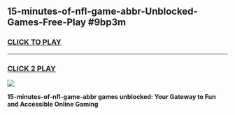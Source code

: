 
## 15-minutes-of-nfl-game-abbr-Unblocked-Games-Free-Play #9bp3m
<h3>
<a href="https://us.freeplayer.one?title=15-minutes-of-nfl-game-abbr&ref=9M">CLICK TO PLAY</a></h3>
<hr>

<h3>
<a href="https://us.freeplayer.one?title=15-minutes-of-nfl-game-abbr&ref=9M">CLICK 2 PLAY</a>
  
</h3>

<a href="https://us.freeplayer.one?title=15-minutes-of-nfl-game-abbr&ref=9M"><img src="https://clearcache.store/games.png"></a>


**15-minutes-of-nfl-game-abbr games unblocked: Your Gateway to Fun and Accessible Online Gaming**
